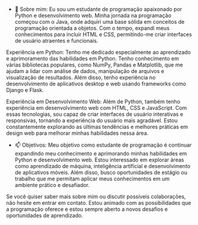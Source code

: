 - 👀 Sobre mim:
Eu sou um estudante de programação apaixonado por Python e desenvolvimento web. Minha jornada na programação começou com o Java, onde adquiri uma base sólida em conceitos de programação orientada a objetos. Com o tempo, expandi meus conhecimentos para incluir HTML e CSS, permitindo-me criar interfaces de usuário atraentes e funcionais.

Experiência em Python:
Tenho me dedicado especialmente ao aprendizado e aprimoramento das habilidades em Python. Tenho conhecimento em várias bibliotecas populares, como NumPy, Pandas e Matplotlib, que me ajudam a lidar com análise de dados, manipulação de arquivos e visualização de resultados. Além disso, tenho experiência no desenvolvimento de aplicativos desktop e web usando frameworks como Django e Flask.

Experiência em Desenvolvimento Web:
Além de Python, também tenho experiência em desenvolvimento web com HTML, CSS e JavaScript. Com essas tecnologias, sou capaz de criar interfaces de usuário interativas e responsivas, tornando a experiência do usuário mais agradável. Estou constantemente explorando as últimas tendências e melhores práticas em design web para melhorar minhas habilidades nessa área.
- 📫 Objetivos:
Meu objetivo como estudante de programação é continuar expandindo meu conhecimento e aprimorando minhas habilidades em Python e desenvolvimento web. Estou interessado em explorar áreas como aprendizado de máquina, inteligência artificial e desenvolvimento de aplicativos móveis. Além disso, busco oportunidades de estágio ou trabalho que me permitam aplicar meus conhecimentos em um ambiente prático e desafiador.

Se você quiser saber mais sobre mim ou discutir possíveis colaborações, não hesite em entrar em contato. Estou animado com as possibilidades que a programação oferece e estou sempre aberto a novos desafios e oportunidades de aprendizado.

<!---
Zenedesk/Zenedesk is a ✨ special ✨ repository because its `README.md` (this file) appears on your GitHub profile.
You can click the Preview link to take a look at your changes.
--->
